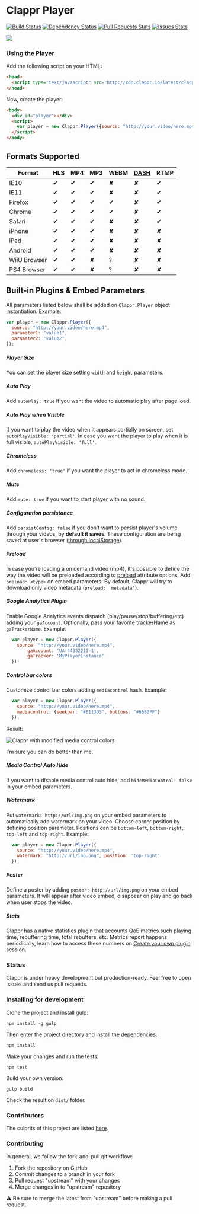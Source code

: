 # Clappr Player

[![Build Status](https://travis-ci.org/globocom/clappr.svg?branch=master)](https://travis-ci.org/globocom/clappr)
[![Dependency Status](https://gemnasium.com/globocom/clappr.svg)](https://gemnasium.com/globocom/clappr)
[![Pull Requests Stats](http://issuestats.com/github/globocom/clappr/badge/pr)](http://issuestats.com/github/globocom/clappr)
[![Issues Stats](http://issuestats.com/github/globocom/clappr/badge/issue)](http://issuestats.com/github/globocom/clappr)

<img src="https://i.cloudup.com/GSbXxvCsBK.png">


### Using the Player

Add the following script on your HTML:
```html
<head>
  <script type="text/javascript" src="http://cdn.clappr.io/latest/clappr.min.js"></script>
</head>
```
Now, create the player:
```html
<body>
  <div id="player"></div>
  <script>
    var player = new Clappr.Player({source: "http://your.video/here.mp4", parentId: "#player"});
  </script>
</body>
```

## Formats Supported

Format       |HLS|MP4|MP3|WEBM| [DASH](https://github.com/globocom/clappr/issues/161) | RTMP |
-------------|---|---|---|----|-------------------------------------------------------|------|
IE10         | ✔ | ✔ | ✔ |  ✘ | ✘ | ✔
IE11         | ✔ | ✔ | ✔ |  ✘ | ✘ | ✔
Firefox      | ✔ | ✔ | ✔ |  ✔ | ✘ | ✔
Chrome       | ✔ | ✔ | ✔ |  ✔ | ✘ | ✔
Safari       | ✔ | ✔ | ✔ |  ✘ | ✘ | ✔
iPhone       | ✔ | ✔ | ✔ |  ✘ | ✘ | ✘
iPad         | ✔ | ✔ | ✔ |  ✘ | ✘ | ✘
Android      | ✔ | ✔ | ✔ |  ✘ | ✘ | ✘
WiiU Browser | ✔ | ✔ | ✘ |  ? | ✘ | ✘
PS4 Browser  | ✔ | ✔ | ✘ |  ? | ✘ | ✘


## Built-in Plugins & Embed Parameters

All parameters listed below shall be added on `Clappr.Player` object instantiation. Example:
```javascript
var player = new Clappr.Player({
  source: "http://your.video/here.mp4",
  parameter1: "value1",
  parameter2: "value2",
});
```

##### Player Size
You can set the player size setting `width` and `height` parameters.

##### Auto Play
Add `autoPlay: true` if you want the video to automatic play after page load.

##### Auto Play when Visible
If you want to play the video when it appears partially on screen, set `autoPlayVisible: 'partial'`. In case you want the player to play when it is full visible, `autoPlayVisible: 'full'`.

##### Chromeless
Add `chromeless: 'true'` if you want the player to act in chromeless mode.

##### Mute
Add `mute: true` if you want to start player with no sound.

##### Configuration persistance
Add `persistConfig: false` if you don't want to persist player's volume through your videos, by **default it saves**. These configuration are being saved at user's browser ([through localStorage](http://diveintohtml5.info/storage.html)).

##### Preload
In case you're loading a on demand video (mp4), it's possible to define the way the video will be preloaded according to [preload](http://www.stevesouders.com/blog/2013/04/12/html5-video-preload/) attribute options. Add `preload: <type>` on embed parameters. By default, Clappr will try to download only video metadata (`preload: 'metadata'`).

##### Google Analytics Plugin
Enable Google Analytics events dispatch (play/pause/stop/buffering/etc) adding your `gaAccount`. Optionally, pass your favorite trackerName as `gaTrackerName`. Example:

```javascript
  var player = new Clappr.Player({
    source: "http://your.video/here.mp4",
		gaAccount: 'UA-44332211-1',
		gaTracker: 'MyPlayerInstance'
  });
```

##### Control bar colors
Customize control bar colors adding `mediacontrol` hash. Example:

```javascript
  var player = new Clappr.Player({
    source: "http://your.video/here.mp4",
    mediacontrol: {seekbar: "#E113D3", buttons: "#66B2FF"}
  });
```
Result:

![Clappr with modified media control colors](https://s3.amazonaws.com/cdn.clappr.io/screenshot.png)

I'm sure you can do better than me.

##### Media Control Auto Hide

If you want to disable media control auto hide, add `hideMediaControl: false` in your embed parameters.

##### Watermark
Put `watermark: http://url/img.png` on your embed parameters to automatically add watermark on your video. Choose corner position by defining position parameter. Positions can be `bottom-left`, `bottom-right`, `top-left` and `top-right`. Example:

```javascript
  var player = new Clappr.Player({
    source: "http://your.video/here.mp4",
    watermark: "http://url/img.png", position: 'top-right'
  });
```

##### Poster
Define a poster by adding `poster: http://url/img.png` on your embed parameters. It will appear after video embed, disappear on play and go back when user stops the video.

##### Stats
Clappr has a native statistics plugin that accounts QoE metrics such playing time, rebuffering time, total rebuffers, etc. Metrics report happens periodically, learn how to access these numbers on [Create your own plugin](https://github.com/globocom/generator-clappr-plugin) session.


### Status

Clappr is under heavy development but production-ready. Feel free to open issues and send us pull requests.

### Installing for development

Clone the project and install gulp:

`npm install -g gulp`

Then enter the project directory and install the dependencies:

`npm install`

Make your changes and run the tests:

`npm test`

Build your own version:

`gulp build`

Check the result on `dist/` folder.

### Contributors

The culprits of this project are listed [here](https://github.com/globocom/clappr/graphs/contributors).

### Contributing

In general, we follow the fork-and-pull git workflow:

1. Fork the repository on GitHub
2. Commit changes to a branch in your fork
3. Pull request "upstream" with your changes
4. Merge changes in to "upstream" repository

:warning: Be sure to merge the latest from "upstream" before making a pull request.
